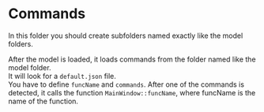 # Commands

In this folder you should create subfolders named exactly like the model folders.

After the model is loaded, it loads commands from the folder named like the model folder.  
It will look for a `default.json` file.  
You have to define `funcName` and `commands`.
After one of the commands is detected, it calls the function `MainWindow::funcName`, where funcName is the name of the function.
